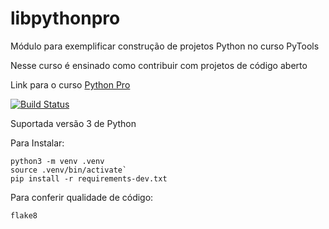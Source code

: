 # libpythonpro
Módulo para exemplificar construção de projetos Python no curso PyTools

Nesse curso é ensinado como contribuir com projetos de código aberto

Link para o curso [Python Pro](https://www.python.pro.br)

[![Build Status](https://app.travis-ci.com/LeandroYamada/libpythonpro.svg?branch=main)](https://app.travis-ci.com/LeandroYamada/libpythonpro)

Suportada versão 3 de Python

Para Instalar:
```console
python3 -m venv .venv
source .venv/bin/activate`
pip install -r requirements-dev.txt
```

Para conferir qualidade de código:

```console
flake8
```
